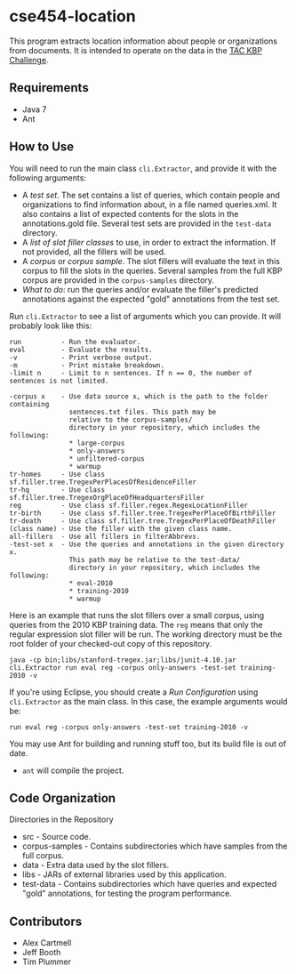 cse454-location
===============

This program extracts location information about people or organizations from
documents. It is intended to operate on the data in the [TAC KBP Challenge][tackbp].

Requirements
------------

 * Java 7
 * Ant

How to Use
----------

You will need to run the main class `cli.Extractor`, and provide it with the
following arguments:

 * A *test set*. The set contains a list of queries, which contain people
   and organizations to find information about, in a file named queries.xml.
   It also contains a list of expected contents for the slots in the
   annotations.gold file. Several test sets are provided in the `test-data`
   directory.
 * A *list of slot filler classes* to use, in order to extract the information.
   If not provided, all the fillers will be used.
 * A *corpus* or *corpus sample*. The slot fillers will evaluate the text in
   this corpus to fill the slots in the queries. Several samples from the
   full KBP corpus are provided in the `corpus-samples` directory.
 * *What to do*: run the queries and/or evaluate the filler's predicted
   annotations against the expected "gold" annotations from the test set.

Run `cli.Extractor` to see a list of arguments which you can provide. It will
probably look like this:

	run          - Run the evaluator.
	eval         - Evaluate the results.
	-v           - Print verbose output.
	-m			 - Print mistake breakdown.
	-limit n     - Limit to n sentences. If n == 0, the number of sentences is not limited.
	
	-corpus x    - Use data source x, which is the path to the folder containing
	               sentences.txt files. This path may be 
	               relative to the corpus-samples/ 
	               directory in your repository, which includes the following:
	               * large-corpus
	               * only-answers
	               * unfiltered-corpus
	               * warmup
	tr-homes     - Use class sf.filler.tree.TregexPerPlacesOfResidenceFiller
	tr-hq        - Use class sf.filler.tree.TregexOrgPlaceOfHeadquartersFiller
	reg          - Use class sf.filler.regex.RegexLocationFiller
	tr-birth     - Use class sf.filler.tree.TregexPerPlaceOfBirthFiller
	tr-death     - Use class sf.filler.tree.TregexPerPlaceOfDeathFiller
	(class name) - Use the filler with the given class name.
	all-fillers  - Use all fillers in filterAbbrevs.
	-test-set x  - Use the queries and annotations in the given directory x.
	               This path may be relative to the test-data/
	               directory in your repository, which includes the following:
	               * eval-2010
	               * training-2010
	               * warmup

Here is an example that runs the slot fillers over a small corpus,
using queries from the 2010 KBP training data. The `reg` means that only the
regular expression slot filler will be run. The working directory must be
the root folder of your checked-out copy of this repository.

	java -cp bin;libs/stanford-tregex.jar;libs/junit-4.10.jar cli.Extractor run eval reg -corpus only-answers -test-set training-2010 -v

If you're using Eclipse, you should create a *Run Configuration* using
`cli.Extractor` as the main class.
In this case, the example arguments would be:

	run eval reg -corpus only-answers -test-set training-2010 -v

You may use Ant for building and running stuff too, but its build file is out
of date.

 * `ant` will compile the project.

Code Organization
-----------------

Directories in the Repository

 * src - Source code.
 * corpus-samples - Contains subdirectories which have samples from the full corpus.
 * data - Extra data used by the slot fillers.
 * libs - JARs of external libraries used by this application.
 * test-data - Contains subdirectories which have queries and expected "gold" annotations, for testing the program performance.


Contributors
------------

 * Alex Cartmell
 * Jeff Booth
 * Tim Plummer

[tackbp]: http://www.nist.gov/tac/2012/KBP/index.html "TAC KBP Challenge"

